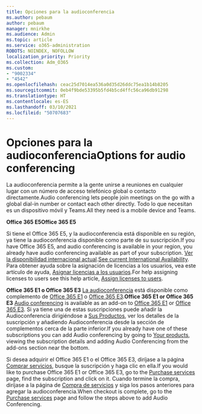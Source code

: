 ```yaml
---
title: Opciones para la audioconferencia
ms.author: pebaum
author: pebaum
manager: mnirkhe
ms.audience: Admin
ms.topic: article
ms.service: o365-administration
ROBOTS: NOINDEX, NOFOLLOW
localization_priority: Priority
ms.collection: Adm_O365
ms.custom:
- "9002334"
- "4542"
ms.openlocfilehash: ceac25d7014ea536a0d35d26ddc75ea1b14b8205
ms.sourcegitcommit: 0eb4f9bde53395b5fd4b5cd4ffc56ca96db91298
ms.translationtype: HT
ms.contentlocale: es-ES
ms.lasthandoff: 03/10/2021
ms.locfileid: "50707683"
---
```

# <a name="options-for-audio-conferencing"></a><span data-ttu-id="3d422-102">Opciones para la audioconferencia</span><span class="sxs-lookup"><span data-stu-id="3d422-102">Options for audio conferencing</span></span>

<span data-ttu-id="3d422-103">La audioconferencia permite a la gente unirse a reuniones en cualquier lugar con un número de acceso telefónico global o contacto directamente.</span><span class="sxs-lookup"><span data-stu-id="3d422-103">Audio conferencing lets people join meetings on the go with a global dial-in number or contact each other directly.</span></span> <span data-ttu-id="3d422-104">Todo lo que necesitan es un dispositivo móvil y Teams.</span><span class="sxs-lookup"><span data-stu-id="3d422-104">All they need is a mobile device and Teams.</span></span>

<span data-ttu-id="3d422-105">**Office 365 E5**</span><span class="sxs-lookup"><span data-stu-id="3d422-105">**Office 365 E5**</span></span>

<span data-ttu-id="3d422-106">Si tiene el Office 365 E5, y la audioconferencia está disponible en su región, ya tiene la audioconferencia disponible como parte de su suscripción.</span><span class="sxs-lookup"><span data-stu-id="3d422-106">If you have Office 365 E5, and audio conferencing is available in your region, you already have audio conferencing available as part of your subscription.</span></span> <span data-ttu-id="3d422-107">[Ver la disponibilidad internacional actual](https://go.microsoft.com/fwlink/p/?LinkID=839556).</span><span class="sxs-lookup"><span data-stu-id="3d422-107">[See current International Availability](https://go.microsoft.com/fwlink/p/?LinkID=839556).</span></span> <span data-ttu-id="3d422-108">Para obtener ayuda sobre la asignación de licencias a los usuarios, vea este artículo de ayuda, [Asignar licencias a los usuarios](https://docs.microsoft.com/microsoft-365/admin/manage/assign-licenses-to-users).</span><span class="sxs-lookup"><span data-stu-id="3d422-108">For help assigning licenses to users see this help article, [Assign licenses to users](https://docs.microsoft.com/microsoft-365/admin/manage/assign-licenses-to-users).</span></span>

<span data-ttu-id="3d422-109">**Office 365 E1 o Office 365 E3**
[La audioconferencia](https://docs.microsoft.com/microsoftteams/audio-conferencing-in-office-365) está disponible como complemento de [Office 365 E1](https://www.microsoft.com/microsoft-365/business/office-365-enterprise-e1-business-software) o [Office 365 E3](https://www.microsoft.com/microsoft-365/business/office-365-enterprise-e3-business-software).</span><span class="sxs-lookup"><span data-stu-id="3d422-109">**Office 365 E1 or Office 365 E3**
[Audio conferencing](https://docs.microsoft.com/microsoftteams/audio-conferencing-in-office-365) is available as an add-on to [Office 365 E1](https://www.microsoft.com/microsoft-365/business/office-365-enterprise-e1-business-software) or [Office 365 E3](https://www.microsoft.com/microsoft-365/business/office-365-enterprise-e3-business-software).</span></span>  <span data-ttu-id="3d422-110">Si ya tiene una de estas suscripciones puede añadir la Audioconferencia dirigiéndose a [Sus Productos](https://go.microsoft.com/fwlink/p/?linkid=842054), ver los detalles de la suscripción y añadiendo Audioconferencia desde la sección de complementos cerca de la parte inferior.</span><span class="sxs-lookup"><span data-stu-id="3d422-110">If you already have one of these subscriptions you can add Audio conferencing by going to [Your products](https://go.microsoft.com/fwlink/p/?linkid=842054), viewing the subscription details and adding Audio Conferencing from the add-ons section near the bottom.</span></span>

<span data-ttu-id="3d422-111">Si desea adquirir el Office 365 E1 o el Office 365 E3, diríjase a la página [Comprar servicios](https://go.microsoft.com/fwlink/p/?linkid=868433), busque la suscripción y haga clic en ella.</span><span class="sxs-lookup"><span data-stu-id="3d422-111">If you would like to purchase Office 365 E1 or Office 365 E3, go to the [Purchase services](https://go.microsoft.com/fwlink/p/?linkid=868433) page, find the subscription and click on it.</span></span>  <span data-ttu-id="3d422-112">Cuando termine la compra, diríjase a la página de [Compra de servicios](https://go.microsoft.com/fwlink/p/?linkid=868433) y siga los pasos anteriores para agregar la audioconferencia.</span><span class="sxs-lookup"><span data-stu-id="3d422-112">When checkout is complete, go to the [Purchase services](https://go.microsoft.com/fwlink/p/?linkid=868433) page and follow the steps above to add Audio Conferencing.</span></span>
